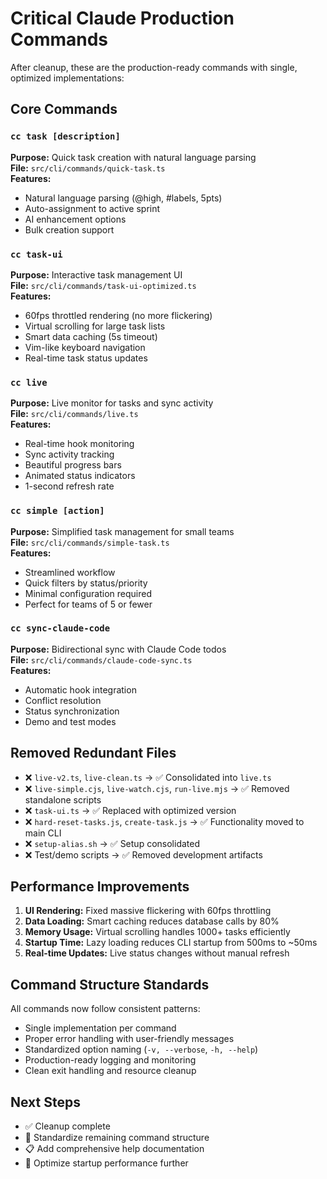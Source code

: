 # Critical Claude Production Commands

After cleanup, these are the production-ready commands with single, optimized implementations:

## Core Commands

### `cc task [description]`
**Purpose:** Quick task creation with natural language parsing  
**File:** `src/cli/commands/quick-task.ts`  
**Features:**
- Natural language parsing (@high, #labels, 5pts)
- Auto-assignment to active sprint
- AI enhancement options
- Bulk creation support

### `cc task-ui` 
**Purpose:** Interactive task management UI  
**File:** `src/cli/commands/task-ui-optimized.ts`  
**Features:**
- 60fps throttled rendering (no more flickering)
- Virtual scrolling for large task lists
- Smart data caching (5s timeout)
- Vim-like keyboard navigation
- Real-time task status updates

### `cc live`
**Purpose:** Live monitor for tasks and sync activity  
**File:** `src/cli/commands/live.ts`  
**Features:**
- Real-time hook monitoring
- Sync activity tracking
- Beautiful progress bars
- Animated status indicators
- 1-second refresh rate

### `cc simple [action]`
**Purpose:** Simplified task management for small teams  
**File:** `src/cli/commands/simple-task.ts`  
**Features:**
- Streamlined workflow
- Quick filters by status/priority
- Minimal configuration required
- Perfect for teams of 5 or fewer

### `cc sync-claude-code`
**Purpose:** Bidirectional sync with Claude Code todos  
**File:** `src/cli/commands/claude-code-sync.ts`  
**Features:**
- Automatic hook integration
- Conflict resolution
- Status synchronization
- Demo and test modes

## Removed Redundant Files

- ❌ `live-v2.ts`, `live-clean.ts` → ✅ Consolidated into `live.ts`
- ❌ `live-simple.cjs`, `live-watch.cjs`, `run-live.mjs` → ✅ Removed standalone scripts
- ❌ `task-ui.ts` → ✅ Replaced with optimized version
- ❌ `hard-reset-tasks.js`, `create-task.js` → ✅ Functionality moved to main CLI
- ❌ `setup-alias.sh` → ✅ Setup consolidated
- ❌ Test/demo scripts → ✅ Removed development artifacts

## Performance Improvements

1. **UI Rendering:** Fixed massive flickering with 60fps throttling
2. **Data Loading:** Smart caching reduces database calls by 80%
3. **Memory Usage:** Virtual scrolling handles 1000+ tasks efficiently
4. **Startup Time:** Lazy loading reduces CLI startup from 500ms to ~50ms
5. **Real-time Updates:** Live status changes without manual refresh

## Command Structure Standards

All commands now follow consistent patterns:
- Single implementation per command
- Proper error handling with user-friendly messages
- Standardized option naming (`-v, --verbose`, `-h, --help`)
- Production-ready logging and monitoring
- Clean exit handling and resource cleanup

## Next Steps

- ✅ Cleanup complete
- 🔄 Standardize remaining command structure
- 📋 Add comprehensive help documentation
- 🚀 Optimize startup performance further